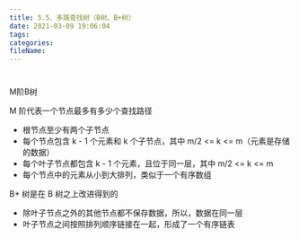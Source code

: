 ```yaml
---
title: 5.5、多路查找树（B树、B+树）
date: 2021-03-09 19:06:04
tags:
categories:
fileName:
---
```


#

M阶B树

M 阶代表一个节点最多有多少个查找路径

- 根节点至少有两个子节点
- 每个节点包含 k - 1 个元素和 k 个子节点，其中 m/2 <= k <= m（元素是存储的数据）
- 每个叶子节点都包含 k - 1 个元素，且位于同一层，其中 m/2 <= k <= m
- 每个节点中的元素从小到大排列，类似于一个有序数组



B+ 树是在 B 树之上改进得到的

- 除叶子节点之外的其他节点都不保存数据，所以，数据在同一层
- 叶子节点之间按照排列顺序链接在一起，形成了一个有序链表